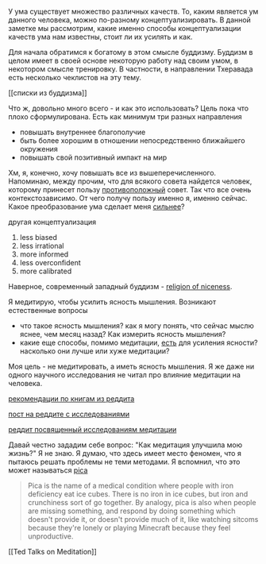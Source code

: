 У ума существует множество различных качеств. То, каким является ум данного человека, можно по-разному концептуализировать. В данной заметке мы рассмотрим, какие именно способы концептуализации качеств ума нам известны, стоит ли их усилять и как.

Для начала обратимся к богатому в этом смысле буддизму. Буддизм в целом имеет в своей основе некоторую работу над своим умом, в некотором смысле тренировку. В частности, в направлении Тхеравада есть несколько чеклистов на эту тему.

[[списки из буддизма]]

Что ж, довольно много всего - и как это использовать? Цель пока что плохо сформулирована. Есть как минимум три разных направления
- повышать внутреннее благополучие
- быть более хорошим в отношении непосредственно ближайшего окружения
- повышать свой позитивный импакт на мир

Хм, я, конечно, хочу повышать все из вышеперечисленного. Напоминаю, между прочим, что для всякого совета найдется человек, которому принесет пользу [противоположный](https://slatestarcodex.com/2014/03/24/should-you-reverse-any-advice-you-hear/) совет. Так что все очень контекстозависимо. От чего получу пользу именно я, именно сейчас. Какое преобразование ума сделает меня [сильнее](https://www.lesswrong.com/posts/DoLQN5ryZ9XkZjq5h/tsuyoku-naritai-i-want-to-become-stronger)?

другая концептуализация
1. less biased
2. less irrational
3. more informed
4. less overconfident
5. more calibrated

Наверное, современный западный буддизм - [religion of niceness](https://vividness.live/2011/06/10/nice-buddhism/). 

Я медитирую, чтобы усилить ясность мышления. Возникают естественные вопросы
- что такое ясность мышления? как я могу понять, что сейчас мыслю яснее, чем месяц назад? Как измерить ясность мышления?
- какие еще способы, помимо медитации, [есть](https://www.clearerthinking.org/) для усиления ясности? насколько они лучше или хуже медитации?

Моя цель - не медитировать, а иметь ясность мышления. Я же даже ни одного научного исследования не читал про влияние медитации на человека. 

[рекомендации по книгам из реддита](https://www.reddit.com/r/Meditation/comments/2ixjq7/meddits_book_recommendations/)

[пост на реддите с исследованиями](https://www.reddit.com/r/Meditation/comments/2i875y/meditation_will_improve_your_life/)

[реддит посвященный исследованиям медитации](https://www.reddit.com/r/meditationpapers/)

Давай честно зададим себе вопрос: "Как медитация улучшила мою жизнь?" Я не знаю. Я думаю, что здесь имеет место феномен, что я пытаюсь решать проблемы не теми методами. Я вспомнил, что это может называться [pica](https://www.lesswrong.com/tag/pica)

> Pica is the name of a medical condition where people with iron deficiency eat ice cubes. There is no iron in ice cubes, but iron and crunchiness sort of go together. By analogy, pica is also when people are missing something, and respond by doing something which doesn't provide it, or doesn't provide much of it, like watching sitcoms because they're lonely or playing Minecraft because they feel unproductive.

[[Ted Talks on Meditation]]

